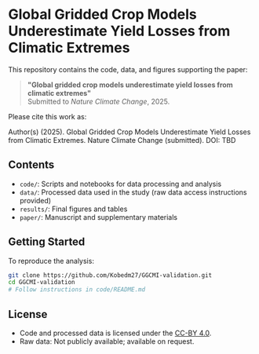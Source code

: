# Global Gridded Crop Models Underestimate Yield Losses from Climatic Extremes

This repository contains the code, data, and figures supporting the paper:

> **"Global gridded crop models underestimate yield losses from climatic extremes"**  
> Submitted to *Nature Climate Change*, 2025.

Please cite this work as:

Author(s) (2025). Global Gridded Crop Models Underestimate Yield Losses from Climatic Extremes. Nature Climate Change (submitted). DOI: TBD

## Contents

- `code/`: Scripts and notebooks for data processing and analysis
- `data/`: Processed data used in the study (raw data access instructions provided)
- `results/`: Final figures and tables
- `paper/`: Manuscript and supplementary materials

## Getting Started

To reproduce the analysis:
```bash
git clone https://github.com/Kobedm27/GGCMI-validation.git
cd GGCMI-validation
# Follow instructions in code/README.md
```

## License

- Code and processed data is licensed under the [CC-BY 4.0](LICENSE).
-  Raw data: Not publicly available; available on request.

